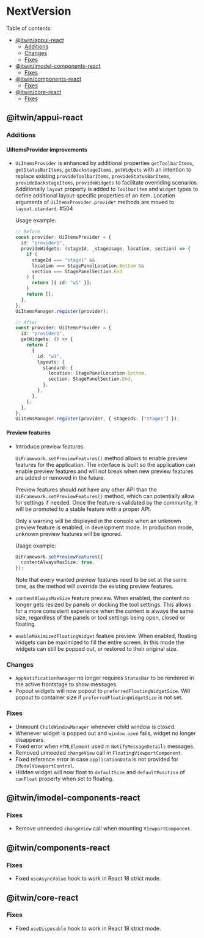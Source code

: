 # NextVersion <!-- omit from toc -->

Table of contents:

- [@itwin/appui-react](#itwinappui-react)
  - [Additions](#additions)
  - [Changes](#changes)
  - [Fixes](#fixes)
- [@itwin/imodel-components-react](#itwinimodel-components-react)
  - [Fixes](#fixes-1)
- [@itwin/components-react](#itwincomponents-react)
  - [Fixes](#fixes-2)
- [@itwin/core-react](#itwincore-react)
  - [Fixes](#fixes-3)

## @itwin/appui-react

### Additions

#### UiItemsProvider improvements

- `UiItemsProvider` is enhanced by additional properties `getToolbarItems`, `getStatusBarItems`, `getBackstageItems`, `getWidgets` with an intention to replace existing `provideToolbarItems`, `provideStatusBarItems`, `provideBackstageItems`, `provideWidgets` to facilitate overriding scenarios.
  Additionally `layout` property is added to `ToolbarItem` and `Widget` types to define additional layout-specific properties of an item.
  Location arguments of `UiItemsProvider.provide*` methods are moved to `layout.standard`. #504

  Usage example:

  ```ts
  // Before
  const provider: UiItemsProvider = {
    id: "provider1",
    provideWidgets: (stageId, _stageUsage, location, section) => {
      if (
        stageId === "stage1" &&
        location === StagePanelLocation.Bottom &&
        section === StagePanelSection.End
      ) {
        return [{ id: "w1" }];
      }
      return [];
    },
  };
  UiItemsManager.register(provider);

  // After
  const provider: UiItemsProvider = {
    id: "provider1",
    getWidgets: () => {
      return [
        {
          id: "w1",
          layouts: {
            standard: {
              location: StagePanelLocation.Bottom,
              section: StagePanelSection.End,
            },
          },
        },
      ];
    },
  };
  UiItemsManager.register(provider, { stageIds: ["stage1"] });
  ```

#### Preview features

- Introduce preview features.

  `UiFramework.setPreviewFeatures()` method allows to enable preview features for the application. The interface is built so the application can enable preview features and will not break when new preview features are added or removed in the future.

  Preview features should not have any other API than the `UiFramework.setPreviewFeatures()` method, which can potentially allow for settings if needed. Once the feature is validated by the community, it will be promoted to a stable feature with a proper API.

  Only a warning will be displayed in the console when an unknown preview feature is enabled, in development mode. In production mode, unknown preview features will be ignored.

  Usage example:

  ```ts
  UiFramework.setPreviewFeatures({
    contentAlwaysMaxSize: true,
  });
  ```

  Note that every wanted preview features need to be set at the same time, as the method will override the existing preview features.

- `contentAlwaysMaxSize` feature preview. When enabled, the content no longer gets resized by panels or docking the tool settings. This allows for a more consistent experience when the content is always the same size, regardless of the panels or tool settings being open, closed or floating.

- `enableMaximizedFloatingWidget` feature preview. When enabled, floating widgets can be maximized to fill the entire screen. In this mode the widgets can still be popped out, or restored to their original size.

### Changes

- `AppNotificationManager` no longer requires `StatusBar` to be rendered in the active frontstage to show messages.
- Popout widgets will now popout to `preferredFloatingWidgetSize`. Will popout to container size if `preferredFloatingWidgetSize` is not set.

### Fixes

- Unmount `ChildWindowManager` whenever child window is closed.
- Whenever widget is popped out and `window.open` fails, widget no longer disappears.
- Fixed error when `HTMLElement` used in `NotifyMessageDetails` messages.
- Removed unneeded `changeView` call in `FloatingViewportComponent`.
- Fixed reference error in case `applicationData` is not provided for `IModelViewportControl`.
- Hidden widget will now float to `defaultSize` and `defaultPosition` of `canFloat` property when set to floating.

## @itwin/imodel-components-react

### Fixes

- Remove unneeded `changeView` call when mounting `ViewportComponent`.

## @itwin/components-react

### Fixes

- Fixed `useAsyncValue` hook to work in React 18 strict mode.

## @itwin/core-react

### Fixes

- Fixed `useDisposable` hook to work in React 18 strict mode.
